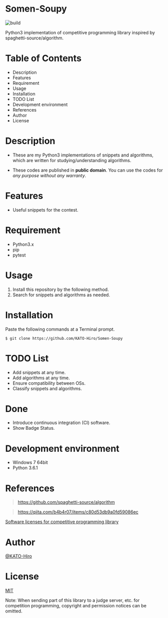 # Somen-Soupy

![build](https://github.com/KATO-Hiro/Somen-Soupy/workflows/Python%20package/badge.svg)

Python3 implementation of competitive programming library inspired by spaghetti-source/algorithm.


# Table of Contents
- Description
- Features
- Requirement
- Usage
- Installation
- TODO List
- Development environment
- References
- Author
- License


# Description
- These are my Python3 implementations of snippets and algorithms, which are written for studying/understanding algorithms.

- These codes are published in __public domain__. You can use the codes for _any purpose without any warranty_.


# Features
- Useful snippets for the contest.


# Requirement
- Python3.x
- pip
- pytest


# Usage
1. Install this repository by the following method.
2. Search for snippets and algorithms as needed.


# Installation
Paste the following commands at a Terminal prompt.

    $ git clone https://github.com/KATO-Hiro/Somen-Soupy


# TODO List
- Add snippets at any time.
- Add algorithms at any time.
- Ensure compatibility between OSs.
- Classify snippets and algorithms.

# Done
- Introduce continuous integration (CI) software.
- Show Badge Status.


# Development environment
- Windows 7 64bit
- Python 3.6.1


# References

>https://github.com/spaghetti-source/algorithm

>https://qiita.com/b4b4r07/items/c80d53db9a0fd59086ec

[Software licenses for competitive programming library](https://kimiyuki.net/blog/2020/02/14/licenses-for-kyopro-libraries/)

# Author
[@KATO-Hiro](https://twitter.com/k_hiro1818)


# License
[MIT](http://KATO-Hiro.mit-license.org)

Note: When sending part of this library to a judge server, etc. for competition programming, copyright and permission notices can be omitted.
